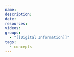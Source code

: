 ```yaml
---
name: 
description: 
date: 
resources: 
videos: 
groups:
  - "[[Digital Information]]"
tags:
  - concepts
---
```

